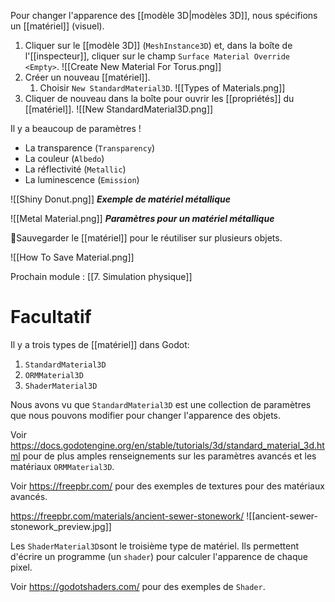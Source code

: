Pour changer l'apparence des [[modèle 3D|modèles 3D]], nous spécifions un [[matériel]] (visuel).

1. Cliquer sur le [[modèle 3D]] (`MeshInstance3D`) et, dans la boîte de l'[[inspecteur]], cliquer sur le champ `Surface Material Override` `<Empty>`.
	![[Create New Material For Torus.png]]
2. Créer un nouveau [[matériel]].
	1. Choisir `New StandardMaterial3D`.
	 ![[Types of Materials.png]]
3. Cliquer de nouveau dans la boîte pour ouvrir les [[propriétés]] du [[matériel]].
	 ![[New StandardMaterial3D.png]]


Il y a beaucoup de paramètres !
- La transparence (`Transparency`)
- La couleur (`Albedo`)
- La réflectivité (`Metallic`)
- La luminescence (`Emission`)

![[Shiny Donut.png]]
***Exemple de matériel métallique***

![[Metal Material.png]]
***Paramètres pour un matériel métallique***

💾Sauvegarder le [[matériel]] pour le réutiliser sur plusieurs objets.

![[How To Save Material.png]]

Prochain module : [[7. Simulation physique]]

# Facultatif

Il y a trois types de [[matériel]] dans Godot:
1. `StandardMaterial3D`
2. `ORMMaterial3D`
3. `ShaderMaterial3D`

Nous avons vu que `StandardMaterial3D` est une collection de paramètres que nous pouvons modifier pour changer l'apparence des objets. 

Voir https://docs.godotengine.org/en/stable/tutorials/3d/standard_material_3d.html pour de plus amples renseignements sur les paramètres avancés et les matériaux `ORMMaterial3D`.

Voir https://freepbr.com/ pour des exemples de textures pour des matériaux avancés.

https://freepbr.com/materials/ancient-sewer-stonework/
![[ancient-sewer-stonework_preview.jpg]]

Les `ShaderMaterial3D`sont le troisième type de matériel. Ils permettent d'écrire un programme (un `shader`) pour calculer l'apparence de chaque pixel.

Voir https://godotshaders.com/ pour des exemples de `Shader`.